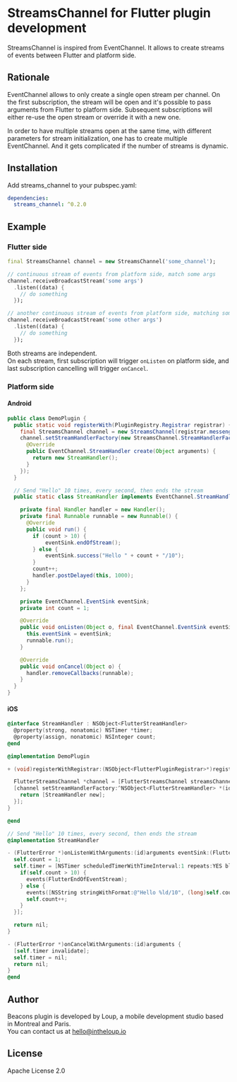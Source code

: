 # StreamsChannel for Flutter plugin development

StreamsChannel is inspired from EventChannel. It allows to create streams of events between Flutter and platform side.

## Rationale

EventChannel allows to only create a single open stream per channel.
On the first subscription, the stream will be open and it's possible to pass arguments from Flutter to platform side. Subsequent subscriptions will either re-use the open stream or override it with a new one.

In order to have multiple streams open at the same time, with different parameters for stream initialization, one has to create multiple EventChannel. And it gets complicated if the number of streams is dynamic.

## Installation

Add streams_channel to your pubspec.yaml:

```yaml
dependencies:
  streams_channel: ^0.2.0
```

## Example

### Flutter side

```dart
final StreamsChannel channel = new StreamsChannel('some_channel');

// continuous stream of events from platform side, match some args
channel.receiveBroadcastStream('some args')
  .listen((data) {
    // do something
  });

// another continuous stream of events from platform side, matching some other args
channel.receiveBroadcastStream('some other args')
  .listen((data) {
    // do something
  });
```

Both streams are independent.  
On each stream, first subscription will trigger `onListen` on platform side, and last subscription cancelling will trigger `onCancel`.


### Platform side

#### Android

```java
public class DemoPlugin {
  public static void registerWith(PluginRegistry.Registrar registrar) {
    final StreamsChannel channel = new StreamsChannel(registrar.messenger(), "streams_channel_test");
    channel.setStreamHandlerFactory(new StreamsChannel.StreamHandlerFactory() {
      @Override
      public EventChannel.StreamHandler create(Object arguments) {
        return new StreamHandler();
      }
    });
  }

  // Send "Hello" 10 times, every second, then ends the stream
  public static class StreamHandler implements EventChannel.StreamHandler {

    private final Handler handler = new Handler();
    private final Runnable runnable = new Runnable() {
      @Override
      public void run() {
        if (count > 10) {
            eventSink.endOfStream();
        } else {
            eventSink.success("Hello " + count + "/10");
        }
        count++;
        handler.postDelayed(this, 1000);
      }
    };

    private EventChannel.EventSink eventSink;
    private int count = 1;

    @Override
    public void onListen(Object o, final EventChannel.EventSink eventSink) {
      this.eventSink = eventSink;
      runnable.run();
    }

    @Override
    public void onCancel(Object o) {
      handler.removeCallbacks(runnable);
    }
  }
}
```

#### iOS

```objective-c
@interface StreamHandler : NSObject<FlutterStreamHandler>
  @property(strong, nonatomic) NSTimer *timer;
  @property(assign, nonatomic) NSInteger count;
@end

@implementation DemoPlugin

+ (void)registerWithRegistrar:(NSObject<FlutterPluginRegistrar>*)registrar {

  FlutterStreamsChannel *channel = [FlutterStreamsChannel streamsChannelWithName:@"streams_channel_test" binaryMessenger:registrar.messenger];
  [channel setStreamHandlerFactory:^NSObject<FlutterStreamHandler> *(id arguments) {
    return [StreamHandler new];
  }];
}

@end

// Send "Hello" 10 times, every second, then ends the stream
@implementation StreamHandler

- (FlutterError *)onListenWithArguments:(id)arguments eventSink:(FlutterEventSink)events {
  self.count = 1;
  self.timer = [NSTimer scheduledTimerWithTimeInterval:1 repeats:YES block:^(NSTimer * _Nonnull timer) {
    if(self.count > 10) {
      events(FlutterEndOfEventStream);
    } else {
      events([NSString stringWithFormat:@"Hello %ld/10", (long)self.count]);
      self.count++;
    }
  }];

  return nil;
}

- (FlutterError *)onCancelWithArguments:(id)arguments {
  [self.timer invalidate];
  self.timer = nil;
  return nil;
}
@end
```


## Author

Beacons plugin is developed by Loup, a mobile development studio based in Montreal and Paris.  
You can contact us at <hello@intheloup.io>


## License

Apache License 2.0
